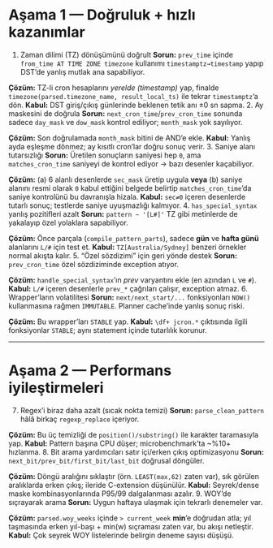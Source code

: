 # Aşama 1 — Doğruluk + hızlı kazanımlar

1. Zaman dilimi (TZ) dönüşümünü doğrult
**Sorun:** `prev_time` içinde `from_time AT TIME ZONE timezone` kullanımı `timestamptz→timestamp` yapıp DST’de yanlış mutlak ana sapabiliyor.

**Çözüm:** TZ-li cron hesaplarını *yerelde (timestamp)* yap, finalde `timezone(parsed.timezone_name, result_local_ts)` ile tekrar `timestamptz`’a dön.
**Kabul:** DST giriş/çıkış günlerinde beklenen tetik anı ±0 sn sapma.
2. Ay maskesini de doğrula
**Sorun:** `next_cron_time`/`prev_cron_time` sonunda sadece `day_mask` ve `dow_mask` kontrol ediliyor; `month_mask` yok sayılıyor.

**Çözüm:** Son doğrulamada `month_mask` bitini de AND’e ekle.
**Kabul:** Yanlış ayda eşleşme dönmez; ay kısıtlı cron’lar doğru sonuç verir.
3. Saniye alanı tutarsızlığı
**Sorun:** Üretilen sonuçların saniyesi hep `0`, ama `matches_cron_time` saniyeyi de kontrol ediyor → bazı desenler kaçabiliyor.

**Çözüm:** (a) 6 alanlı desenlerde `sec_mask` üretip uygula **veya** (b) saniye alanını resmi olarak `0` kabul ettiğini belgede belirtip `matches_cron_time`’da saniye kontrolünü bu davranışla hizala.
**Kabul:** `sec≠0` içeren desenlerde tutarlı sonuç; testlerde saniye uyuşmazlığı kalmıyor.
4. `has_special_syntax` yanlış pozitifleri azalt
**Sorun:** `pattern ~ '[L#]'` TZ gibi metinlerde de yakalayıp özel yolaklara sapabiliyor.

**Çözüm:** Önce parçala (`compile_pattern_parts`), sadece **gün** ve **hafta günü** alanlarını `L/#` için test et.
**Kabul:** `TZ[Australia/Sydney]` benzeri örnekler normal akışta kalır.
5. “Özel sözdizimi” için geri yönde destek
**Sorun:** `prev_cron_time` özel sözdiziminde exception atıyor.

**Çözüm:** `handle_special_syntax`’ın *prev* varyantını ekle (en azından `L` ve `#`).
**Kabul:** `L/#` içeren desenlerle `prev_*` çağrıları çalışır, exception atmaz.
6. Wrapper’ların volatilitesi
**Sorun:** `next/next_start/...` fonksiyonları `NOW()` kullanmasına rağmen `IMMUTABLE`. Planner cache’inde yanlış sonuç riski.

**Çözüm:** Bu wrapper’ları `STABLE` yap.
**Kabul:** `\df+ jcron.*` çıktısında ilgili fonksiyonlar `STABLE`; aynı statement içinde tutarlılık korunur.

***

# Aşama 2 — Performans iyileştirmeleri

7. Regex’i biraz daha azalt (sıcak nokta temizi)
**Sorun:** `parse_clean_pattern` hâlâ birkaç `regexp_replace` içeriyor.

**Çözüm:** Bu üç temizliği de `position()/substring()` ile karakter taramasıyla yap.
**Kabul:** Pattern başına CPU düşer; microbenchmark’ta \~%10+ hızlanma.
8. Bit arama yardımcıları satır içi/erken çıkış optimizasyonu
**Sorun:** `next_bit/prev_bit/first_bit/last_bit` doğrusal döngüler.

**Çözüm:** Döngü aralığını sıklaştır (örn. `LEAST(max,62)` zaten var), sık görülen aralıklarda erken çıkış; ileride C-extension düşünülür.
**Kabul:** Seyrek/dense maske kombinasyonlarında P95/99 dalgalanması azalır.
9. WOY’de sıçrayarak arama
**Sorun:** Uygun haftaya ulaşmak için tekrarlı denemeler var.

**Çözüm:** `parsed.woy_weeks` içinde `> current_week` **min**’e doğrudan atla; yıl taşmasında erken yıl-başı + min(w) sıçraması zaten var, bu akışı netleştir.
**Kabul:** Çok seyrek WOY listelerinde belirgin deneme sayısı düşüşü.